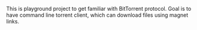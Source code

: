 This is playground project to get familiar with BitTorrent protocol. 
Goal is to have command line torrent client, which can download files using magnet links.
